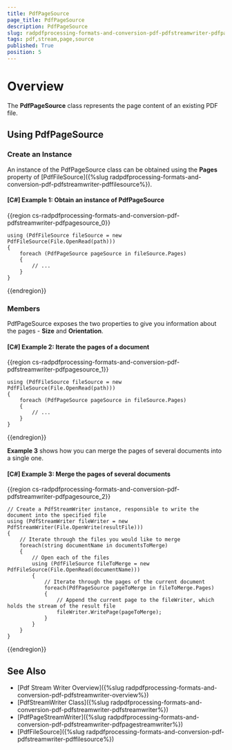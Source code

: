 ```yaml
---
title: PdfPageSource
page_title: PdfPageSource
description: PdfPageSource
slug: radpdfprocessing-formats-and-conversion-pdf-pdfstreamwriter-pdfpagesource
tags: pdf,stream,page,source
published: True
position: 5
---
```


# Overview

The **PdfPageSource** class represents the page content of an existing PDF file.

## Using PdfPageSource

### Create an Instance

An instance of the PdfPageSource class can be obtained using the **Pages** property of [PdfFileSource]({%slug radpdfprocessing-formats-and-conversion-pdf-pdfstreamwriter-pdffilesource%}).

#### **[C#] Example 1: Obtain an instance of PdfPageSource**

{{region cs-radpdfprocessing-formats-and-conversion-pdf-pdfstreamwriter-pdfpagesource_0}}
	
	using (PdfFileSource fileSource = new PdfFileSource(File.OpenRead(path)))
	{
	    foreach (PdfPageSource pageSource in fileSource.Pages)
	    {
	    	// ...                  
	    }
	}
{{endregion}}

### Members

PdfPageSource exposes the two properties to give you information about the pages - **Size** and **Orientation**. 


#### **[C#] Example 2: Iterate the pages of a document**
{{region cs-radpdfprocessing-formats-and-conversion-pdf-pdfstreamwriter-pdfpagesource_1}}
	
	using (PdfFileSource fileSource = new PdfFileSource(File.OpenRead(path)))
	{
	    foreach (PdfPageSource pageSource in fileSource.Pages)
	    {
	    	// ...                  
	    }
	}
{{endregion}}

**Example 3** shows how you can merge the pages of several documents into a single one.

#### **[C#] Example 3: Merge the pages of several documents**

{{region cs-radpdfprocessing-formats-and-conversion-pdf-pdfstreamwriter-pdfpagesource_2}}

	// Create a PdfStreamWriter instance, responsible to write the document into the specified file
	using (PdfStreamWriter fileWriter = new PdfStreamWriter(File.OpenWrite(resultFile)))
	{
	    // Iterate through the files you would like to merge
	    foreach(string documentName in documentsToMerge)
	    {
	        // Open each of the files
	        using (PdfFileSource fileToMerge = new PdfFileSource(File.OpenRead(documentName)))
	        {
	            // Iterate through the pages of the current document
	            foreach(PdfPageSource pageToMerge in fileToMerge.Pages)
	            {
	                // Append the current page to the fileWriter, which holds the stream of the result file
	                fileWriter.WritePage(pageToMerge);
	            }
	        }
	    }
	}

{{endregion}}

## See Also

* [Pdf Stream Writer Overview]({%slug radpdfprocessing-formats-and-conversion-pdf-pdfstreamwriter-overview%})
* [PdfStreamWriter Class]({%slug radpdfprocessing-formats-and-conversion-pdf-pdfstreamwriter-pdfstreamwriter%})
* [PdfPageStreamWriter]({%slug radpdfprocessing-formats-and-conversion-pdf-pdfstreamwriter-pdfpagestreamwriter%})
* [PdfFileSource]({%slug radpdfprocessing-formats-and-conversion-pdf-pdfstreamwriter-pdffilesource%})
